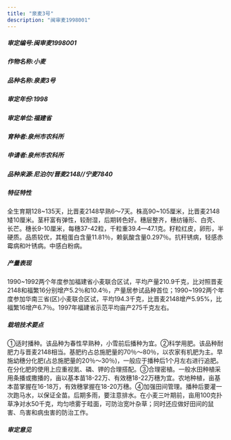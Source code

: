 ```yaml
---
title: "泉麦3号"
description: "闽审麦1998001"
---
```

##### 审定编号:闽审麦1998001

##### 作物名称:小麦

##### 品种名称:泉麦3号

##### 审定年份:1998

##### 审定单位:福建省

##### 育种者:泉州市农科所

##### 申请者:泉州市农科所

##### 品种来源:尼泊尔/晋麦2148//宁麦7840

##### 特征特性
全生育期128~135天，比晋麦2148早熟6～7天。株高90~105厘米，比晋麦2148矮10厘米。茎秆富有弹性，较耐湿，后期转色好。穗层整齐，穗纺锤形、白壳、长芒。穗长9-10厘米，每穗37-42粒，千粒重39.4—47.1克。籽粒红皮，卵形，半硬质。品质较优，其粗蛋白含量11.81％，赖氨酸含量0.297％。抗秆锈病，轻感赤霉病和叶锈病。中感白粉病。

##### 产量表现
1990~1992两个年度参加福建省小麦联合区试，平均产量210.9千克，比对照晋麦2148和福繁16分别增产5.2％和10.4％，产量居参试品种首位；1990~1992两个年度参加华南三省(区)小麦联合区试，平均194.3千克，比晋麦2148增产5.95%，比福繁16增产6.7％。1997年福建省示范平均亩产275千克左右。

##### 栽培技术要点
①适时播种。该品种为春性早熟种，小雪前后播种为宜。②科学用肥。该品种耐肥力与晋麦2148相当。基肥约占总施肥量的70％～80％，以农家有机肥为主。早施幼穗分化肥(占总施肥量的20％～30％)，一般应于播种后1个月左右进行追肥。在分化肥的使用上应重视氮、磷、钾的合理搭配。③合理密植。一般水田种植采用条播或撒播的，亩以基本苗18-22万、有效穗18-22万穗为宜。农地种植，亩基本苗掌握在16-18万，有效穗掌握在18-20万穗。④加强田间管理。播种后要灌一次跑马水，以保证全苗。后期多雨，要注意排水。在小麦三叶期前，亩用100克扑草净对水50千克，均匀喷雾于畦面，可防治宽叶杂草；同时还应做好田间的鼠害、鸟害和病虫害的防治工作。

##### 审定意见

